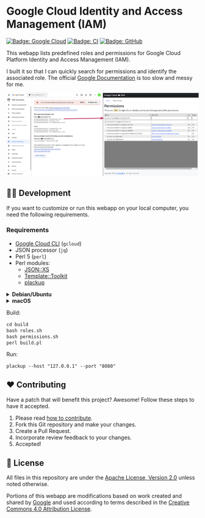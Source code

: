 # Google Cloud Identity and Access Management (IAM)

[![Badge: Google Cloud](https://img.shields.io/badge/Google%20Cloud-%234285F4.svg?logo=google-cloud&logoColor=white)](#readme)
[![Badge: CI](https://github.com/Cyclenerd/google-cloud-iam/actions/workflows/build.yml/badge.svg)](https://github.com/Cyclenerd/google-cloud-iam/actions/workflows/build.yml)
[![Badge: GitHub](https://img.shields.io/github/license/cyclenerd/google-cloud-iam)](https://github.com/Cyclenerd/google-cloud-iam/blob/master/LICENSE)

This webapp lists predefined roles and permissions for Google Cloud Platform Identity and Access Management (IAM).

I built it so that I can quickly search for permissions and identify the associated role.
The official [Google Documentation](https://cloud.google.com/iam/docs/understanding-roles) is too slow and messy for me.

[![Screenshot](./img/permissions.png)](https://gcloud-iam.nkn-it.de/permissions.html)

## 🧑‍💻 Development

If you want to customize or run this webapp on your local computer,
you need the following requirements.

### Requirements

* [Google Cloud CLI](https://cloud.google.com/sdk/docs/install) (`gcloud`)
* JSON processor (`jq`)
* Perl 5 (`perl`)
* Perl modules:
	* [JSON::XS](https://metacpan.org/pod/JSON::XS)
	* [Template::Toolkit](https://metacpan.org/pod/Template::Toolkit)
	* [plackup](https://metacpan.org/dist/Plack/view/script/plackup)

<details>
<summary><b>Debian/Ubuntu</b></summary>

Packages:

```shell
sudo apt update
sudo apt install \
	libjson-xs-perl \
	libtemplate-perl \
	libplack-perl \
	jq
```

[Google Cloud CLI](https://cloud.google.com/sdk/docs/install#deb):

```shell
sudo apt-get install apt-transport-https ca-certificates gnupg
# Add the gcloud CLI distribution URI as a package source
echo "deb [signed-by=/usr/share/keyrings/cloud.google.gpg] https://packages.cloud.google.com/apt cloud-sdk main" | sudo tee -a /etc/apt/sources.list.d/google-cloud-sdk.list
# Import the Google Cloud public key.
curl https://packages.cloud.google.com/apt/doc/apt-key.gpg | sudo tee /usr/share/keyrings/cloud.google.gpg
# Update and install the gcloud CLI
sudo apt-get update
sudo apt-get install google-cloud-cli
```
</details>

<details>
<summary><b>macOS</b></summary>

Homebrew packages:

```shell
brew install perl
brew install cpanminus pkg-config
brew install --cask google-cloud-sdk
brew install jq
```

Perl modules:

```shell
cpanm --installdeps .
```
</details>

Build:
```shell
cd build
bash roles.sh
bash permissions.sh
perl build.pl
```

Run:

```shell
plackup --host "127.0.0.1" --port "8080"
```

## ❤️ Contributing

Have a patch that will benefit this project?
Awesome! Follow these steps to have it accepted.

1. Please read [how to contribute](CONTRIBUTING.md).
1. Fork this Git repository and make your changes.
1. Create a Pull Request.
1. Incorporate review feedback to your changes.
1. Accepted!


## 📜 License

All files in this repository are under the [Apache License, Version 2.0](LICENSE) unless noted otherwise.

Portions of this webapp are modifications based on work created and shared by [Google](https://developers.google.com/readme/policies)
and used according to terms described in the [Creative Commons 4.0 Attribution License](https://creativecommons.org/licenses/by/4.0/).